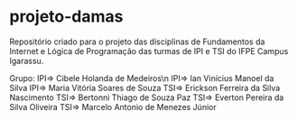 # projeto-damas

Repositório criado para o projeto das disciplinas de Fundamentos da Internet e Lógica de Programação das turmas de IPI e TSI do IFPE Campus Igarassu.

Grupo:
IPI=> Cibele Holanda de Medeiros\n
IPI=> Ian Vinícius Manoel da Silva
IPI=> Maria Vitória Soares de Souza
TSI=> Erickson Ferreira da Silva Nascimento
TSI=> Bertonni Thiago de Souza Paz
TSI=> Everton Pereira da Silva Oliveira
TSI=> Marcelo Antonio de Menezes Júnior
